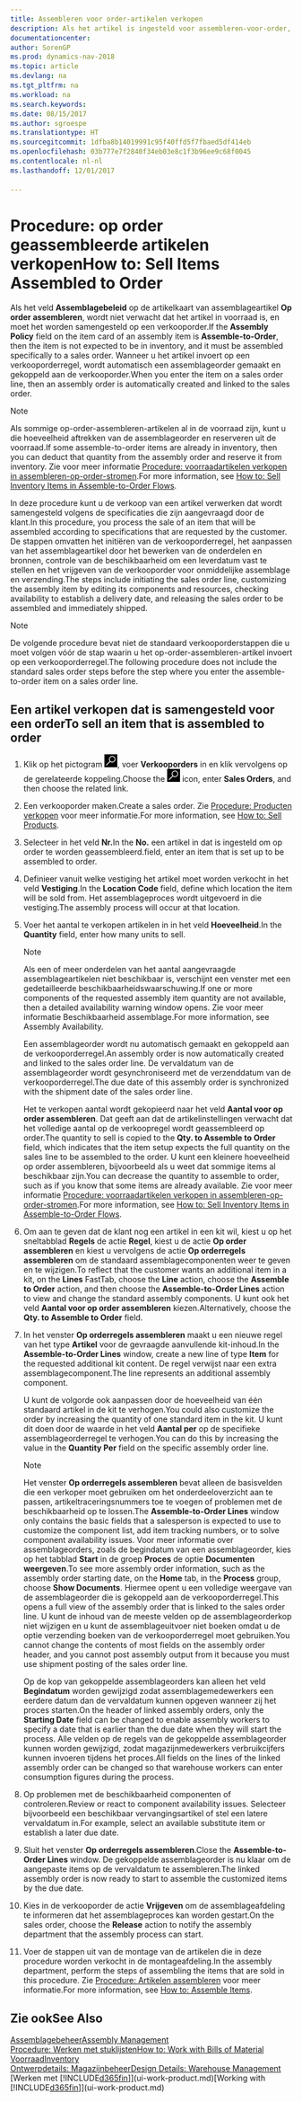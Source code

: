 ```yaml
---
title: Assembleren voor order-artikelen verkopen
description: Als het artikel is ingesteld voor assembleren-voor-order, wordt het artikel niet verwacht in voorraad te zijn en moet het specifiek voor een verkooporder worden geassembleerd. Wanneer u het artikel invoert op een verkooporderregel, wordt automatisch een assemblageorder gemaakt en gekoppeld aan de verkooporder.
documentationcenter: 
author: SorenGP
ms.prod: dynamics-nav-2018
ms.topic: article
ms.devlang: na
ms.tgt_pltfrm: na
ms.workload: na
ms.search.keywords: 
ms.date: 08/15/2017
ms.author: sgroespe
ms.translationtype: HT
ms.sourcegitcommit: 1dfba8b14019991c95f40ffd5f7fbaed5df414eb
ms.openlocfilehash: 03b777e7f2840f34eb03e8c1f3b96ee9c68f0045
ms.contentlocale: nl-nl
ms.lasthandoff: 12/01/2017

---
```

# <a name="how-to-sell-items-assembled-to-order"></a><span data-ttu-id="4255a-104">Procedure: op order geassembleerde artikelen verkopen</span><span class="sxs-lookup"><span data-stu-id="4255a-104">How to: Sell Items Assembled to Order</span></span>
<span data-ttu-id="4255a-105">Als het veld **Assemblagebeleid** op de artikelkaart van assemblageartikel **Op order assembleren**, wordt niet verwacht dat het artikel in voorraad is, en moet het worden samengesteld op een verkooporder.</span><span class="sxs-lookup"><span data-stu-id="4255a-105">If the **Assembly Policy** field on the item card of an assembly item is **Assemble-to-Order**, then the item is not expected to be in inventory, and it must be assembled specifically to a sales order.</span></span> <span data-ttu-id="4255a-106">Wanneer u het artikel invoert op een verkooporderregel, wordt automatisch een assemblageorder gemaakt en gekoppeld aan de verkooporder.</span><span class="sxs-lookup"><span data-stu-id="4255a-106">When you enter the item on a sales order line, then an assembly order is automatically created and linked to the sales order.</span></span>  

> [!NOTE]  
>  <span data-ttu-id="4255a-107">Als sommige op-order-assembleren-artikelen al in de voorraad zijn, kunt u die hoeveelheid aftrekken van de assemblageorder en reserveren uit de voorraad.</span><span class="sxs-lookup"><span data-stu-id="4255a-107">If some assemble-to-order items are already in inventory, then you can deduct that quantity from the assembly order and reserve it from inventory.</span></span> <span data-ttu-id="4255a-108">Zie voor meer informatie [Procedure: voorraadartikelen verkopen in assembleren-op-order-stromen](assembly-how-to-sell-assemble-to-order-items-and-inventory-items-together.md).</span><span class="sxs-lookup"><span data-stu-id="4255a-108">For more information, see [How to: Sell Inventory Items in Assemble-to-Order Flows](assembly-how-to-sell-assemble-to-order-items-and-inventory-items-together.md).</span></span>  

<span data-ttu-id="4255a-109">In deze procedure kunt u de verkoop van een artikel verwerken dat wordt samengesteld volgens de specificaties die zijn aangevraagd door de klant.</span><span class="sxs-lookup"><span data-stu-id="4255a-109">In this procedure, you process the sale of an item that will be assembled according to specifications that are requested by the customer.</span></span> <span data-ttu-id="4255a-110">De stappen omvatten het initiëren van de verkooporderregel, het aanpassen van het assemblageartikel door het bewerken van de onderdelen en bronnen, controle van de beschikbaarheid om een leverdatum vast te stellen en het vrijgeven van de verkooporder voor onmiddelijke assemblage en verzending.</span><span class="sxs-lookup"><span data-stu-id="4255a-110">The steps include initiating the sales order line, customizing the assembly item by editing its components and resources, checking availability to establish a delivery date, and releasing the sales order to be assembled and immediately shipped.</span></span>  

> [!NOTE]  
>  <span data-ttu-id="4255a-111">De volgende procedure bevat niet de standaard verkooporderstappen die u moet volgen vóór de stap waarin u het op-order-assembleren-artikel invoert op een verkooporderregel.</span><span class="sxs-lookup"><span data-stu-id="4255a-111">The following procedure does not include the standard sales order steps before the step where you enter the assemble-to-order item on a sales order line.</span></span>  

## <a name="to-sell-an-item-that-is-assembled-to-order"></a><span data-ttu-id="4255a-112">Een artikel verkopen dat is samengesteld voor een order</span><span class="sxs-lookup"><span data-stu-id="4255a-112">To sell an item that is assembled to order</span></span>  
1.  <span data-ttu-id="4255a-113">Klik op het pictogram ![Zoeken naar pagina of rapport](media/ui-search/search_small.png "pictogram Zoeken naar pagina of rapport"), voer **Verkooporders** in en klik vervolgens op de gerelateerde koppeling.</span><span class="sxs-lookup"><span data-stu-id="4255a-113">Choose the ![Search for Page or Report](media/ui-search/search_small.png "Search for Page or Report icon") icon, enter **Sales Orders**, and then choose the related link.</span></span>  
2.  <span data-ttu-id="4255a-114">Een verkooporder maken.</span><span class="sxs-lookup"><span data-stu-id="4255a-114">Create a sales order.</span></span> <span data-ttu-id="4255a-115">Zie [Procedure: Producten verkopen](sales-how-sell-products.md) voor meer informatie.</span><span class="sxs-lookup"><span data-stu-id="4255a-115">For more information, see [How to: Sell Products](sales-how-sell-products.md).</span></span>  
3.  <span data-ttu-id="4255a-116">Selecteer in het veld **Nr.**</span><span class="sxs-lookup"><span data-stu-id="4255a-116">In the **No.**</span></span> <span data-ttu-id="4255a-117">een artikel in dat is ingesteld om op order te worden geassembleerd.</span><span class="sxs-lookup"><span data-stu-id="4255a-117">field, enter an item that is set up to be assembled to order.</span></span>  
4.  <span data-ttu-id="4255a-118">Definieer vanuit welke vestiging het artikel moet worden verkocht in het veld **Vestiging**.</span><span class="sxs-lookup"><span data-stu-id="4255a-118">In the **Location Code** field, define which location the item will be sold from.</span></span> <span data-ttu-id="4255a-119">Het assemblageproces wordt uitgevoerd in die vestiging.</span><span class="sxs-lookup"><span data-stu-id="4255a-119">The assembly process will occur at that location.</span></span>  
5.  <span data-ttu-id="4255a-120">Voer het aantal te verkopen artikelen in in het veld **Hoeveelheid**.</span><span class="sxs-lookup"><span data-stu-id="4255a-120">In the **Quantity** field, enter how many units to sell.</span></span>  

    > [!NOTE]  
    >  <span data-ttu-id="4255a-121">Als een of meer onderdelen van het aantal aangevraagde assemblageartikelen niet beschikbaar is, verschijnt een venster met een gedetailleerde beschikbaarheidswaarschuwing.</span><span class="sxs-lookup"><span data-stu-id="4255a-121">If one or more components of the requested assembly item quantity are not available, then a detailed availability warning window opens.</span></span> <span data-ttu-id="4255a-122">Zie voor meer informatie Beschikbaarheid assemblage.</span><span class="sxs-lookup"><span data-stu-id="4255a-122">For more information, see Assembly Availability.</span></span>  

    <span data-ttu-id="4255a-123">Een assemblageorder wordt nu automatisch gemaakt en gekoppeld aan de verkooporderregel.</span><span class="sxs-lookup"><span data-stu-id="4255a-123">An assembly order is now automatically created and linked to the sales order line.</span></span> <span data-ttu-id="4255a-124">De vervaldatum van de assemblageorder wordt gesynchroniseerd met de verzenddatum van de verkooporderregel.</span><span class="sxs-lookup"><span data-stu-id="4255a-124">The due date of this assembly order is synchronized with the shipment date of the sales order line.</span></span>  

    <span data-ttu-id="4255a-125">Het te verkopen aantal wordt gekopieerd naar het veld **Aantal voor op order assembleren**. Dat geeft aan dat de artikelinstellingen verwacht dat het volledige aantal op de verkoopregel wordt geassembleerd op order.</span><span class="sxs-lookup"><span data-stu-id="4255a-125">The quantity to sell is copied to the **Qty. to Assemble to Order** field, which indicates that the item setup expects the full quantity on the sales line to be assembled to the order.</span></span> <span data-ttu-id="4255a-126">U kunt een kleinere hoeveelheid op order assembleren, bijvoorbeeld als u weet dat sommige items al beschikbaar zijn.</span><span class="sxs-lookup"><span data-stu-id="4255a-126">You can decrease the quantity to assemble to order, such as if you know that some items are already available.</span></span> <span data-ttu-id="4255a-127">Zie voor meer informatie [Procedure: voorraadartikelen verkopen in assembleren-op-order-stromen](assembly-how-to-sell-inventory-items-in-assemble-to-order-flows.md).</span><span class="sxs-lookup"><span data-stu-id="4255a-127">For more information, see [How to: Sell Inventory Items in Assemble-to-Order Flows](assembly-how-to-sell-inventory-items-in-assemble-to-order-flows.md).</span></span>  

6.  <span data-ttu-id="4255a-128">Om aan te geven dat de klant nog een artikel in een kit wil, kiest u op het sneltabblad **Regels** de actie **Regel**, kiest u de actie **Op order assembleren** en kiest u vervolgens de actie **Op orderregels assembleren** om de standaard assemblagecomponenten weer te geven en te wijzigen.</span><span class="sxs-lookup"><span data-stu-id="4255a-128">To reflect that the customer wants an additional item in a kit, on the **Lines** FastTab, choose the **Line** action, choose the **Assemble to Order** action, and then choose the **Assemble-to-Order Lines** action to view and change the standard assembly components.</span></span> <span data-ttu-id="4255a-129">U kunt ook het veld **Aantal voor op order assembleren** kiezen.</span><span class="sxs-lookup"><span data-stu-id="4255a-129">Alternatively, choose the **Qty. to Assemble to Order** field.</span></span>  
7.  <span data-ttu-id="4255a-130">In het venster **Op orderregels assembleren** maakt u een nieuwe regel van het type **Artikel** voor de gevraagde aanvullende kit-inhoud.</span><span class="sxs-lookup"><span data-stu-id="4255a-130">In the **Assemble-to-Order Lines** window, create a new line of type **Item** for the requested additional kit content.</span></span> <span data-ttu-id="4255a-131">De regel verwijst naar een extra assemblagecomponent.</span><span class="sxs-lookup"><span data-stu-id="4255a-131">The line represents an additional assembly component.</span></span>  

    <span data-ttu-id="4255a-132">U kunt de volgorde ook aanpassen door de hoeveelheid van één standaard artikel in de kit te verhogen.</span><span class="sxs-lookup"><span data-stu-id="4255a-132">You could also customize the order by increasing the quantity of one standard item in the kit.</span></span> <span data-ttu-id="4255a-133">U kunt dit doen door de waarde in het veld **Aantal per** op de specifieke assemblageorderregel te verhogen.</span><span class="sxs-lookup"><span data-stu-id="4255a-133">You can do this by increasing the value in the **Quantity Per** field on the specific assembly order line.</span></span>  

    > [!NOTE]  
    >  <span data-ttu-id="4255a-134">Het venster **Op orderregels assembleren** bevat alleen de basisvelden die een verkoper moet gebruiken om het onderdeeloverzicht aan te passen, artikeltraceringsnummers toe te voegen of problemen met de beschikbaarheid op te lossen.</span><span class="sxs-lookup"><span data-stu-id="4255a-134">The **Assemble-to-Order Lines** window only contains the basic fields that a salesperson is expected to use to customize the component list, add item tracking numbers, or to solve component availability issues.</span></span> <span data-ttu-id="4255a-135">Voor meer informatie over assemblageorders, zoals de begindatum van een assemblageorder, kies op het tabblad **Start** in de groep **Proces** de optie **Documenten weergeven**.</span><span class="sxs-lookup"><span data-stu-id="4255a-135">To see more assembly order information, such as the assembly order starting date, on the **Home** tab, in the **Process** group, choose **Show Documents**.</span></span> <span data-ttu-id="4255a-136">Hiermee opent u een volledige weergave van de assemblageorder die is gekoppeld aan de verkooporderregel.</span><span class="sxs-lookup"><span data-stu-id="4255a-136">This opens a full view of the assembly order that is linked to the sales order line.</span></span> <span data-ttu-id="4255a-137">U kunt de inhoud van de meeste velden op de assemblageorderkop niet wijzigen en u kunt de assemblageuitvoer niet boeken omdat u de optie verzending boeken van de verkooporderregel moet gebruiken.</span><span class="sxs-lookup"><span data-stu-id="4255a-137">You cannot change the contents of most fields on the assembly order header, and you cannot post assembly output from it because you must use shipment posting of the sales order line.</span></span>  
    >   
    >  <span data-ttu-id="4255a-138">Op de kop van gekoppelde assemblageorders kan alleen het veld **Begindatum** worden gewijzigd zodat assemblagemedewerkers een eerdere datum dan de vervaldatum kunnen opgeven wanneer zij het proces starten.</span><span class="sxs-lookup"><span data-stu-id="4255a-138">On the header of linked assembly orders, only the **Starting Date** field can be changed to enable assembly workers to specify a date that is earlier than the due date when they will start the process.</span></span> <span data-ttu-id="4255a-139">Alle velden op de regels van de gekoppelde assemblageorder kunnen worden gewijzigd, zodat magazijnmedewerkers verbruikcijfers kunnen invoeren tijdens het proces.</span><span class="sxs-lookup"><span data-stu-id="4255a-139">All fields on the lines of the linked assembly order can be changed so that warehouse workers can enter consumption figures during the process.</span></span>  

8.  <span data-ttu-id="4255a-140">Op problemen met de beschikbaarheid componenten of controleren.</span><span class="sxs-lookup"><span data-stu-id="4255a-140">Review or react to component availability issues.</span></span> <span data-ttu-id="4255a-141">Selecteer bijvoorbeeld een beschikbaar vervangingsartikel of stel een latere vervaldatum in.</span><span class="sxs-lookup"><span data-stu-id="4255a-141">For example, select an available substitute item or establish a later due date.</span></span>  
9. <span data-ttu-id="4255a-142">Sluit het venster **Op orderregels assembleren**.</span><span class="sxs-lookup"><span data-stu-id="4255a-142">Close the **Assemble-to-Order Lines** window.</span></span> <span data-ttu-id="4255a-143">De gekoppelde assemblageorder is nu klaar om de aangepaste items op de vervaldatum te assembleren.</span><span class="sxs-lookup"><span data-stu-id="4255a-143">The linked assembly order is now ready to start to assemble the customized items by the due date.</span></span>  
10. <span data-ttu-id="4255a-144">Kies in de verkooporder de actie **Vrijgeven** om de assemblageafdeling te informeren dat het assemblageproces kan worden gestart.</span><span class="sxs-lookup"><span data-stu-id="4255a-144">On the sales order, choose the **Release** action to notify the assembly department that the assembly process can start.</span></span>  
11. <span data-ttu-id="4255a-145">Voer de stappen uit van de montage van de artikelen die in deze procedure worden verkocht in de montageafdeling.</span><span class="sxs-lookup"><span data-stu-id="4255a-145">In the assembly department, perform the steps of assembling the items that are sold in this procedure.</span></span> <span data-ttu-id="4255a-146">Zie [Procedure: Artikelen assembleren](assembly-how-to-assemble-items.md) voor meer informatie.</span><span class="sxs-lookup"><span data-stu-id="4255a-146">For more information, see [How to: Assemble Items](assembly-how-to-assemble-items.md).</span></span>  

## <a name="see-also"></a><span data-ttu-id="4255a-147">Zie ook</span><span class="sxs-lookup"><span data-stu-id="4255a-147">See Also</span></span>  
[<span data-ttu-id="4255a-148">Assemblagebeheer</span><span class="sxs-lookup"><span data-stu-id="4255a-148">Assembly Management</span></span>](assembly-assemble-items.md)  
[<span data-ttu-id="4255a-149">Procedure: Werken met stuklijsten</span><span class="sxs-lookup"><span data-stu-id="4255a-149">How to: Work with Bills of Material</span></span>](inventory-how-work-BOMs.md)  
[<span data-ttu-id="4255a-150">Voorraad</span><span class="sxs-lookup"><span data-stu-id="4255a-150">Inventory</span></span>](inventory-manage-inventory.md)  
[<span data-ttu-id="4255a-151">Ontwerpdetails: Magazijnbeheer</span><span class="sxs-lookup"><span data-stu-id="4255a-151">Design Details: Warehouse Management</span></span>](design-details-warehouse-management.md)  
<span data-ttu-id="4255a-152">[Werken met [!INCLUDE[d365fin](includes/d365fin_md.md)]](ui-work-product.md)</span><span class="sxs-lookup"><span data-stu-id="4255a-152">[Working with [!INCLUDE[d365fin](includes/d365fin_md.md)]](ui-work-product.md)</span></span>

